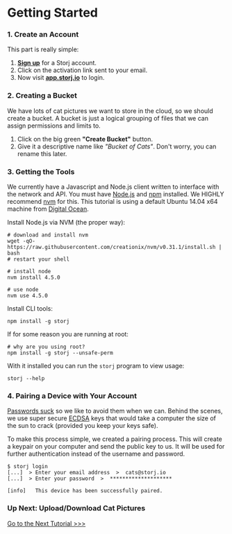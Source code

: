 
# Getting Started

### 1. Create an Account

This part is really simple:

1. [**Sign up**](https://app.storj.io/#/signup) for a Storj account.
2. Click on the activation link sent to your email.
3. Now visit [**app.storj.io**](https://app.storj.io) to login.


### 2. Creating a Bucket

We have lots of cat pictures we want to store in the cloud, so we should create a bucket. A bucket is just a logical grouping of files that we can assign permissions and limits to.

1. Click on the big green **"Create Bucket"** button. 
2. Give it a descriptive name like *"Bucket of Cats"*. Don't worry, you can rename this later.


### 3. Getting the Tools

We currently have a Javascript and Node.js client written to interface with the network and API. You must have [Node.js](https://nodejs.org) and [npm](https://www.npmjs.com/) installed. We HIGHLY recommend [nvm](https://github.com/creationix/nvm) for this. This tutorial is using a default Ubuntu 14.04 x64 machine from [Digital Ocean](https://www.digitalocean.com/).

Install Node.js via NVM (the proper way):

    # download and install nvm
    wget -qO- https://raw.githubusercontent.com/creationix/nvm/v0.31.1/install.sh | bash
    # restart your shell
    
    # install node
    nvm install 4.5.0 
    
    # use node
    nvm use 4.5.0

Install CLI tools:

    npm install -g storj
    
If for some reason you are running at root: 

    # why are you using root?
    npm install -g storj --unsafe-perm

With it installed you can run the `storj` program to view usage:
    
    storj --help


### 4. Pairing a Device with Your Account

[Passwords suck](https://www.fastcompany.com/3055656/the-recommender/the-25-most-popular-passwords-of-2015-or-humans-suck) so we like to avoid them when we can. Behind the scenes, we use super secure [ECDSA](https://en.wikipedia.org/wiki/Elliptic_Curve_Digital_Signature_Algorithm) keys that would take a computer the size of the sun to crack (provided you keep your keys safe).

To make this process simple, we created a pairing process. This will create a keypair on your computer and send the public key to us. It will be used for further authentication instead of the username and password.

    $ storj login
    [...]  > Enter your email address  >  cats@storj.io
    [...]  > Enter your password  >  ********************
    
    [info]   This device has been successfully paired.

### Up Next: Upload/Download Cat Pictures 
[Go to the Next Tutorial >>>](upload-download.md)
